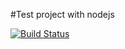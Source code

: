 #Test project with nodejs

[![Build Status](https://travis-ci.org/demorite/canttestthis.svg?branch=master)](https://travis-ci.org/demorite/canttestthis)
